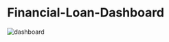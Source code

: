# Financial-Loan-Dashboard
![dashboard](https://github.com/saidurga4521/Financial-Loan-Dashboard/assets/111673552/ce9f41d9-6057-4411-91ef-9857aed54906)
